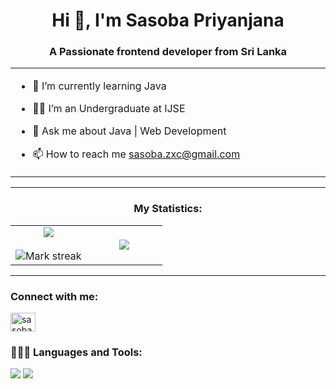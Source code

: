 <h1 align="center">Hi 👋, I'm Sasoba Priyanjana</h1>
<h3 align="center">A Passionate frontend developer from Sri Lanka</h3>
<!-- <p align="center"> <img src="https://komarev.com/ghpvc/?username=sasobapriyanjana11&label=Profile%20views&color=0e75b6&style=flat" alt="sasobapriyanjana11"  /> </p>
 -->
<table align="center">
<tr border="none">
<td width="50%" align="left">


- 🌱 I’m currently learning Java
 
- 🧑‍🎓 I’m an Undergraduate at IJSE

- 💬 Ask me about Java | Web Development

- 📫 How to reach me sasoba.zxc@gmail.com

  </td>

</tr>
</table>

---

<h3 align="center">My Statistics:</h3>
<p align="center">
<table align="center">
<tr border="none">
<td width="50%" align="center">
  
  <img  align="center"  src="https://github-readme-stats.vercel.app/api?username=sasobapriyanjana11&theme=dark&show_icons=true&count_private=true" />
  <br></br>
  <img  title="🔥 Get streak stats for your profile at git.io/streak-stats" alt="Mark streak" src="https://github-readme-streak-stats.herokuapp.com/?user=sasobapriyanjana11&theme=dark&hide_border=false" /> 
</td>
<td width="50%" align="center">

  <img  align="center"  src="https://github-readme-stats.anuraghazra1.vercel.app/api/top-langs/?username=sasobapriyanjana11&theme=dark&hide_border=false&no-bg=true&no-frame=true&langs_count=10"/>
  
  </td>
</tr>
</table>

---

<h3 align="left">Connect with me:</h3>
<p align="left">
<a href="https://www.linkedin.com/in/sasoba-priyanjana-137b9a2b0?utm_source=share&utm_campaign=share_via&utm_content=profile&utm_medium=android_app"><img align="center" src="https://raw.githubusercontent.com/rahuldkjain/github-profile-readme-generator/master/src/images/icons/Social/linked-in-alt.svg" alt="sasobapriyanjana11" height="30" width="40" /></a>

<h3 align="left"> 👩🏼‍💻 Languages and Tools:</h3>
<p align="left"> 
  <img src="https://skillicons.dev/icons?i=java,mysql,idea,bootstrap,vscode,html,css,javascript,nodejs,spring,react,typescript,hibernate,mongodb,angular,python" />
  <img src="https://skillicons.dev/icons?i=github,git,maven,figma,linux" />
</p>
